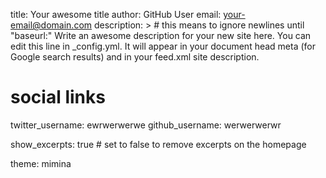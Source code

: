 title: Your awesome title
author: GitHub User
email: your-email@domain.com
description: > # this means to ignore newlines until "baseurl:"
  Write an awesome description for your new site here. You can edit this
  line in _config.yml. It will appear in your document head meta (for
  Google search results) and in your feed.xml site description.

# social links
twitter_username: ewrwerwerwe
github_username:  werwerwerwr

show_excerpts: true # set to false to remove excerpts on the homepage

theme: mimina
